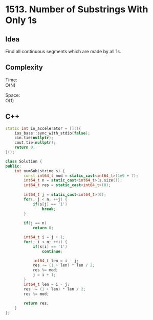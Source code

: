 # 1513. Number of Substrings With Only 1s

## Idea

Find all continuous segments which are made by all 1s.

## Complexity

Time:  
O(N)

Space:  
O(1)

## C++
```C++
static int io_accelerator = [](){
    ios_base::sync_with_stdio(false);
    cin.tie(nullptr);
    cout.tie(nullptr);
    return 0;
}();

class Solution {
public:
    int numSub(string s) {
        const int64_t mod = static_cast<int64_t>(1e9 + 7);
        int64_t n = static_cast<int64_t>(s.size());
        int64_t res = static_cast<int64_t>(0);
        
        int64_t j = static_cast<int64_t>(0);
        for(; j < n; ++j) {
            if(s[j] == '1')
                break;
        }
        
        if(j == n)
            return 0;

        int64_t i = j + 1;
        for(; i < n; ++i) {
            if(s[i] == '1')
                continue;

            int64_t len = i - j;
            res += (1 + len) * len / 2;
            res %= mod;
            j = i + 1;
        }
        int64_t len = i - j;
        res += (1 + len) * len / 2;
        res %= mod;
        
        return res;
    }
};
```